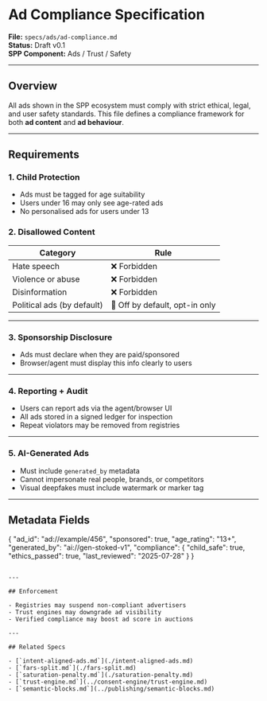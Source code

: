 
# Ad Compliance Specification

**File:** `specs/ads/ad-compliance.md`  
**Status:** Draft v0.1  
**SPP Component:** Ads / Trust / Safety

---

## Overview

All ads shown in the SPP ecosystem must comply with strict ethical, legal, and user safety standards. This file defines a compliance framework for both **ad content** and **ad behaviour**.

---

## Requirements

### 1. Child Protection

- Ads must be tagged for age suitability
- Users under 16 may only see age-rated ads
- No personalised ads for users under 13

### 2. Disallowed Content

| Category             | Rule |
|----------------------|------|
| Hate speech          | ❌ Forbidden |
| Violence or abuse    | ❌ Forbidden |
| Disinformation       | ❌ Forbidden |
| Political ads (by default) | 🚫 Off by default, opt-in only |

---

### 3. Sponsorship Disclosure

- Ads must declare when they are paid/sponsored
- Browser/agent must display this info clearly to users

---

### 4. Reporting + Audit

- Users can report ads via the agent/browser UI
- All ads stored in a signed ledger for inspection
- Repeat violators may be removed from registries

---

### 5. AI-Generated Ads

- Must include `generated_by` metadata
- Cannot impersonate real people, brands, or competitors
- Visual deepfakes must include watermark or marker tag

---

## Metadata Fields

{
  "ad_id": "ad://example/456",
  "sponsored": true,
  "age_rating": "13+",
  "generated_by": "ai://gen-stoked-v1",
  "compliance": {
    "child_safe": true,
    "ethics_passed": true,
    "last_reviewed": "2025-07-28"
  }
}
```

---

## Enforcement

- Registries may suspend non-compliant advertisers
- Trust engines may downgrade ad visibility
- Verified compliance may boost ad score in auctions

---

## Related Specs

- [`intent-aligned-ads.md`](./intent-aligned-ads.md)
- [`fars-split.md`](./fars-split.md)
- [`saturation-penalty.md`](./saturation-penalty.md)
- [`trust-engine.md`](../consent-engine/trust-engine.md)
- [`semantic-blocks.md`](../publishing/semantic-blocks.md)